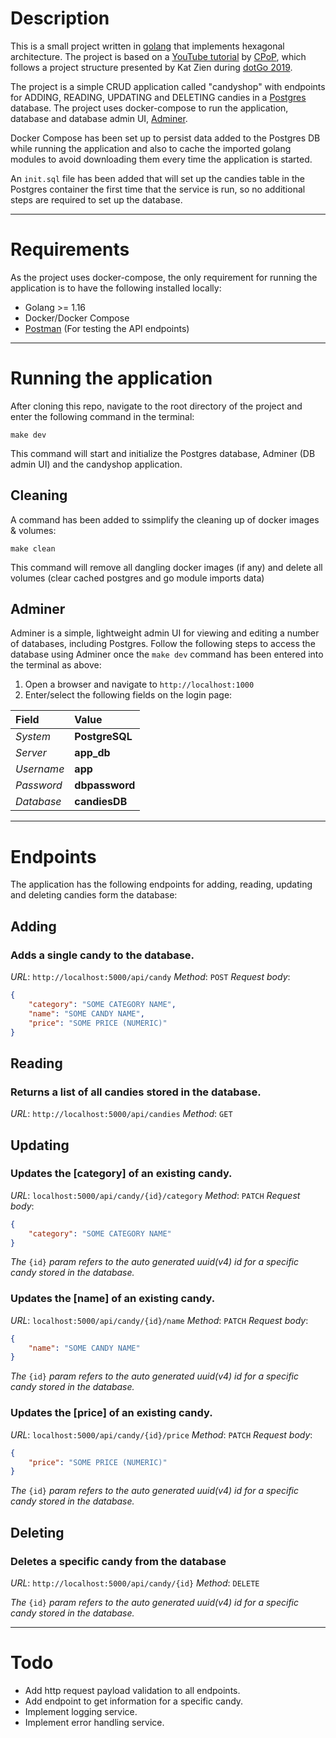 # Description
This is a small project written in [golang](https://golang.org/) that implements hexagonal architecture. The project is based on a [YouTube tutorial](https://www.youtube.com/watch?v=ygjTG5qeU2o&list=PLle8fNcWU5atqOGLtviMMHMb6v9dSU_Zc) by [CPoP](https://www.youtube.com/channel/UCAWdZyUJs2RonhbspUR6slg/about), which follows a project structure presented by Kat Zien during [dotGo 2019](https://www.youtube.com/watch?v=vKbVrsMnhDc&t=960s).

The project is a simple CRUD application called "candyshop" with endpoints for ADDING, READING, UPDATING and DELETING candies in a [Postgres](https://www.postgresql.org/) database. The project uses docker-compose to run the application, database and database admin UI, [Adminer](https://www.adminer.org/).

Docker Compose has been set up to persist data added to the Postgres DB while running the application and also to cache the imported golang modules to avoid downloading them every time the application is started.

An ```init.sql``` file has been added that will set up the candies table in the Postgres container the first time that the service is run, so no additional steps are required to set up the database.

---

# Requirements
As the project uses docker-compose, the only requirement for running the application is to have the following installed locally:
* Golang >= 1.16
* Docker/Docker Compose
* [Postman](https://www.postman.com/) (For testing the API endpoints)

---

# Running the application
After cloning this repo, navigate to the root directory of the project and enter the following command in the terminal:

```make dev```

This command will start and initialize the Postgres database, Adminer (DB admin UI) and the candyshop application.

## Cleaning
A command has been added to ssimplify the cleaning up of docker images & volumes:

```make clean```

This command will remove all dangling docker images (if any) and delete all volumes (clear cached postgres and go module imports data)

## Adminer
Adminer is a simple, lightweight admin UI for viewing and editing a number of databases, including Postgres. Follow the following steps to access the database using Adminer once the ```make dev``` command has been entered into the terminal as above:
1. Open a browser and navigate to ```http://localhost:1000```
2. Enter/select the following fields on the login page:

|Field |Value |
|:-----|:-----|
|_System_|**PostgreSQL**|
|_Server_|**app_db**|
|_Username_|**app**|
|_Password_|**dbpassword**|
|_Database_|**candiesDB**|

---

# Endpoints
The application has the following endpoints for adding, reading, updating and deleting candies form the database:
## Adding
### Adds a single candy to the database.

_URL_: ```http://localhost:5000/api/candy```
_Method_: ```POST```
_Request body_:

```json
{ 
    "category": "SOME CATEGORY NAME",
    "name": "SOME CANDY NAME", 
    "price": "SOME PRICE (NUMERIC)"
}
```
## Reading
### Returns a list of all candies stored in the database.
_URL_: ```http://localhost:5000/api/candies```
_Method_: ```GET```

## Updating
### Updates the [category] of an existing candy.
_URL_: ```localhost:5000/api/candy/{id}/category```
_Method_: ```PATCH```
_Request body_:
```json
{ 
    "category": "SOME CATEGORY NAME"
}
```
_The_ ```{id}``` _param refers to the auto generated uuid(v4) id for a specific candy stored in the database._
### Updates the [name] of an existing candy.
_URL_: ```localhost:5000/api/candy/{id}/name```
_Method_: ```PATCH```
_Request body_:
```json
{ 
    "name": "SOME CANDY NAME"
}
```
_The_ ```{id}``` _param refers to the auto generated uuid(v4) id for a specific candy stored in the database._
### Updates the [price] of an existing candy.
_URL_: ```localhost:5000/api/candy/{id}/price```
_Method_: ```PATCH```
_Request body_:
```json
{ 
    "price": "SOME PRICE (NUMERIC)"
}
```
_The_ ```{id}``` _param refers to the auto generated uuid(v4) id for a specific candy stored in the database._

## Deleting
### Deletes a specific candy from the database
_URL_: ```http://localhost:5000/api/candy/{id}```
_Method_: ```DELETE```

_The_ ```{id}``` _param refers to the auto generated uuid(v4) id for a specific candy stored in the database._

---

# Todo
* Add http request payload validation to all endpoints.
* Add endpoint to get information for a specific candy.
* Implement logging service.
* Implement error handling service.

